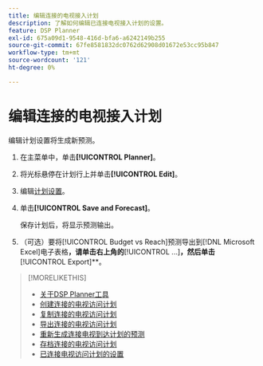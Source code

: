 ```yaml
---
title: 编辑连接的电视接入计划
description: 了解如何编辑已连接电视接入计划的设置。
feature: DSP Planner
exl-id: 675a09d1-9548-416d-bfa6-a6242149b255
source-git-commit: 67fe8581832dc0762d62908d01672e53cc95b847
workflow-type: tm+mt
source-wordcount: '121'
ht-degree: 0%

---
```


# 编辑连接的电视接入计划

编辑计划设置将生成新预测。

1. 在主菜单中，单击&#x200B;**[!UICONTROL Planner]**。

1. 将光标悬停在计划行上并单击&#x200B;**[!UICONTROL Edit]**。

1. 编辑[计划设置](planner-settings.md)。

1. 单击&#x200B;**[!UICONTROL Save and Forecast]**。

   保存计划后，将显示预测输出。

1. （可选）要将[!UICONTROL Budget vs Reach]预测导出到[!DNL Microsoft Excel]电子表格&#x200B;**，请单击右上角的&#x200B;**&#x200B;[!UICONTROL ...]&#x200B;**，然后单击&#x200B;**&#x200B;[!UICONTROL Export]**。

>[!MORELIKETHIS]
>
>* [关于DSP Planner工具](planner-about.md)
>* [创建连接的电视访问计划](planner-create.md)
>* [复制连接的电视访问计划](planner-duplicate.md)
>* [导出连接的电视访问计划](planner-export.md)
>* [重新生成连接电视到达计划的预测](planner-forecast.md)
>* [存档连接的电视访问计划](planner-archive.md)
>* [已连接电视访问计划的设置](planner-settings.md)
